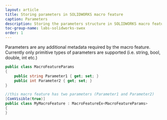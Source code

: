 ```yaml
---
layout: article
title: Storing parameters in SOLIDWORKS macro feature
caption: Parameters
description: Storing the parameters structure in SOLIDWORKS macro feature using SwEx.MacroFeature framework
toc-group-name: labs-solidworks-swex
order: 1
---
```

Parameters are any additional metadata required by the macro feature. Currently only primitive types of parameters are supported (i.e. string, bool, double, int etc.)

~~~ cs
public class MacroFeatureParams
{
    public string Parameter1 { get; set; }
    public int Parameter2 { get; set; }
}

//this macro feature has two parameters (Parameter1 and Parameter2)
[ComVisible(true)]
public class MyMacroFeature : MacroFeatureEx<MacroFeatureParams>
{
}
~~~
